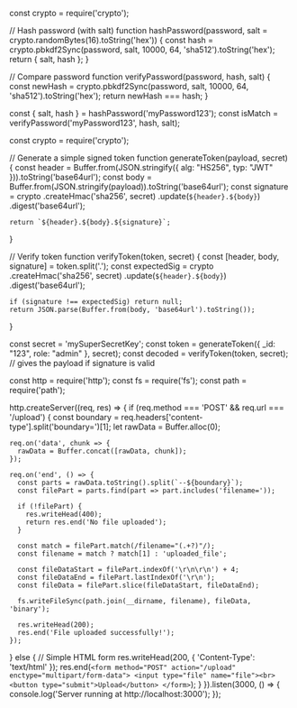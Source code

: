 <!-- npm init (got package.json ) -->
<!-- added readme.md -->
<!-- added public/temp/.gitkeep -->
<!-- added .gitignore(content of file from .gitignore generator  for node) -->
<!-- added .env & (.env.sample for push) -->

<!-- added src -->
<!-- added app.js, constants.js,index.js inside src -->
<!-- added directories via mkdir controllers, db, middlewares, models, routes, utils inside src -->

<!-- installed nodemon dev dependency (npm i -D nodemon) for index.js autoreload on save -->
<!-- installed prettier dev dependency (npm i -D prettier) -->
<!-- added .prettierrc & .prettierignore also added content in these files -->

<!-- package.json -->
<!-- added script ("dev": "nodemon src/index.js") -->
<!-- made it modular ("type": "module") -->

<!-- mogodb atlas > account > cluster > user > network acces > connection string -->

<!-- .env file > add PORT > add mongoDb_url -->

<!-- constants.js file in src > add (export const DB_NAME = "videotube";) -->

<!-- npm i mongoose express dotenv -->

<!-- notes for database connection-->
<!-- 1. wrap in try catch or promise -->
<!-- 2. Database is always in another continent -->


<!-- make a connection in src/ index.js -->
<!-- or -->
<!-- make a connction in src/db/index.js and export it but use dotenv -->
<!-- for that npm i dotenv & goto package.json  -->
<!-- and add (-r dotenv/config --experimental-json-modules) in dev script like --> 
<!-- to load directly("dev": "nodemon -r dotenv/config --experimental-json-modules src/index.js"") -->

<!-- goto src/app.js-->
<!-- write express app and export it -->
<!-- goto src/index.js-->
<!-- connectDB ehich returns promise  -->
<!-- make a .then & .catch chain & in .then make express app listen and catch app error via app.on -->

<!-- use app.use when middleware or configuration is required -->

<!-- npm i cookie-parser cors -->
<!-- import them in app.js & make configuration -->

<!-- make an asyncHandler wrapper/helper/utility method for connectDB to avoid repetition -->
<!-- make an ApiError class utility for customized errors -->
<!-- make an Apiresponse class utility for response -->

<!--  Middleware in Express  -->
<!-- it is a function that gets executed between  -->
<!-- the request coming in (from the client)  -->
<!-- and the response going out (from the server). -->

<!-- Informational responses (100 – 199) -->
<!-- Successful responses (200 – 299) -->
<!-- Redirection messages (300 – 399) -->
<!-- Client error responses (400 – 499) -->
<!-- Server error responses (500 – 599) -->

<!-- create user.model & video.model -->

<!-- BSON, which stands for Binary JSON, is a binary-encoded serialization of JSON-like documents -->
<!-- Unlike JSON, which is text-based, BSON uses a binary format, making it more space-efficient and faster to parse. -->

<!-- BSON includes data types not found in JSON, such as:  -->
<!-- Dates: For storing date and time information.  -->
<!-- Binary Data: For storing arbitrary binary data, like images or files.  -->
<!-- Other Data Types: BSON also includes support for integers (64-bit and 32-bit), doubles, and more.  -->

<!-- make an index: true to make a field searchable in any database speciallly mongoDB -->

<!-- *system design *database design -->

<!-- npm install mongoose-aggregate-paginate-v2 -->
<!-- use plugin hook -->
<!-- and inject as plugin in sche,e for aggregation queries -->

<!-- install bcrypt for password hashing -->
<!-- install jwt (based on cryptography) for making tokens -->

<!-- use pre hook in saving data -->
<!-- write methods for tokens -->

<!-- jwt is a bearer token -->
<!-- who bears this token, is right -->
<!-- who have this token , will get data -->

<!-- In terminal, type & enter node -->
<!-- Then inside the Node REPL paste the following line of code -->
<!-- require('crypto').randomBytes(64).toString('hex'); -->
<!-- Press Enter, and it will generate your secret key. -->

<!-- jwt.sign(payload, secretOrPrivateKey, [options, callback]) -->
<!-- jwt.sign() is a method, & is used to create (sign) a JWT (JSON Web Token). -->

<!-- payload: What you want to encode in the token (e.g. { _id: user._id }) -->
<!-- secretOrPrivateKey: Your secret key to sign the token (e.g. from .env) -->
<!-- options (optional): e.g. expiresIn, issuer, etc. -->
<!-- callback (optional): If omitted, returns the token directly (synchronously). -->



<!--  1. Password Hashing Without bcrypt Using Node.js crypto module -->
const crypto = require('crypto');

// Hash password (with salt)
function hashPassword(password, salt = crypto.randomBytes(16).toString('hex')) {
    const hash = crypto.pbkdf2Sync(password, salt, 10000, 64, 'sha512').toString('hex');
    return { salt, hash };
}

// Compare password
function verifyPassword(password, hash, salt) {
    const newHash = crypto.pbkdf2Sync(password, salt, 10000, 64, 'sha512').toString('hex');
    return newHash === hash;
}

const { salt, hash } = hashPassword('myPassword123');
const isMatch = verifyPassword('myPassword123', hash, salt);


<!-- 2. Token Generation Without jsonwebtoken -->
<!-- JWTs are just base64-encoded JSON objects with a signature. -->
<!-- You can manually make a simple token (not full JWT spec) using crypto. --> 
const crypto = require('crypto');

// Generate a simple signed token
function generateToken(payload, secret) {
    const header = Buffer.from(JSON.stringify({ alg: "HS256", typ: "JWT" })).toString('base64url');
    const body = Buffer.from(JSON.stringify(payload)).toString('base64url');
    const signature = crypto
        .createHmac('sha256', secret)
        .update(`${header}.${body}`)
        .digest('base64url');

    return `${header}.${body}.${signature}`;
}

// Verify token
function verifyToken(token, secret) {
    const [header, body, signature] = token.split('.');
    const expectedSig = crypto
        .createHmac('sha256', secret)
        .update(`${header}.${body}`)
        .digest('base64url');

    if (signature !== expectedSig) return null;
    return JSON.parse(Buffer.from(body, 'base64url').toString());
}

const secret = 'mySuperSecretKey';
const token = generateToken({ _id: "123", role: "admin" }, secret);
const decoded = verifyToken(token, secret);  // gives the payload if signature is valid

<!-- in order to chnage remote origin in local project if anything is changed at remote, run this command -->
<!-- git remote set-url origin https://github.com/NEW_USERNAME/REPO_NAME.git -->

<!-- $ git remote add origin https://github.com/OWNER/REPOSITORY.git -->
<!-- # Set a new remote -->

<!-- $ git remote -v -->
<!-- # Verify new remote -->
<!-- > origin  https://github.com/OWNER/REPOSITORY.git (fetch) -->
<!-- > origin  https://github.com/OWNER/REPOSITORY.git (push) -->

<!-- fileupload -->
<!-- npm i cloudinary multer -->

<!-- add util cloudinary.js -->
<!-- in which impoert v2 as clodinary & fs from nodejs -->
<!-- set env variables for api key, api secret cloudname -->
<!-- cofigure cloudinary upload local file-->

<!-- write multer middleware -->
<!-- import & store in diskstorage -->
<!-- read multer github redme docs -->
<!-- multer is used in Node.js + Express apps to handle file uploads, -->
<!-- especially when form data includes files like imgs, PDFs, vids, docs. -->
<!-- it stores files locally in disk or memory storage -->

<!-- How to Handle File Uploads Without Multer -->
<!-- We’ll do this using: -->
<!-- Core Node.js modules: http, fs, and path -->
<!-- No Express (or minimal use) -->
<!-- No external libraries -->
<!-- 1. Create a Simple HTTP Server That Accepts File Upload -->

const http = require('http');
const fs = require('fs');
const path = require('path');

http.createServer((req, res) => {
  if (req.method === 'POST' && req.url === '/upload') {
    const boundary = req.headers['content-type'].split('boundary=')[1];
    let rawData = Buffer.alloc(0);

    req.on('data', chunk => {
      rawData = Buffer.concat([rawData, chunk]);
    });

    req.on('end', () => {
      const parts = rawData.toString().split(`--${boundary}`);
      const filePart = parts.find(part => part.includes('filename='));
      
      if (!filePart) {
        res.writeHead(400);
        return res.end('No file uploaded');
      }

      const match = filePart.match(/filename="(.+?)"/);
      const filename = match ? match[1] : 'uploaded_file';

      const fileDataStart = filePart.indexOf('\r\n\r\n') + 4;
      const fileDataEnd = filePart.lastIndexOf('\r\n');
      const fileData = filePart.slice(fileDataStart, fileDataEnd);

      fs.writeFileSync(path.join(__dirname, filename), fileData, 'binary');

      res.writeHead(200);
      res.end('File uploaded successfully!');
    });
  } else {
    // Simple HTML form
    res.writeHead(200, { 'Content-Type': 'text/html' });
    res.end(`
      <form method="POST" action="/upload" enctype="multipart/form-data">
        <input type="file" name="file"><br>
        <button type="submit">Upload</button>
      </form>
    `);
  }
}).listen(3000, () => {
  console.log('Server running at http://localhost:3000');
});

<!-- add user.controller.js controller-->
<!-- import asynHandler -->
<!-- create registerUser mtehod and export -->

<!-- add user.routes.js router -->
<!-- import Router from express and creater router & export -->

<!-- then in app.js import the router -->
<!-- and declare the router via app.use -->
<!-- app.use("/api/v1/users", userRouter) -->

<!-- then in user.routes.js write the following router before export -->
<!-- router.route("/register").post(registerUser) -->

<!-- unnammed import like this in commonJS module-->
<!-- import Promise from "mongoose" -->

